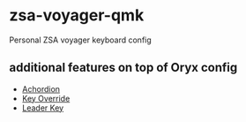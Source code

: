 # zsa-voyager-qmk

Personal ZSA voyager keyboard config

## additional features on top of Oryx config

* [Achordion](https://getreuer.info/posts/keyboards/achordion/index.html)
* [Key Override](https://docs.qmk.fm/#/feature_key_overrides)
* [Leader Key](https://docs.qmk.fm/features/leader_key)
